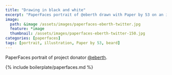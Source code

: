 ```yaml
---
title: "Drawing in black and white"
excerpt: "PaperFaces portrait of @eberth drawn with Paper by 53 on an iPad."
image: 
  path: &image /assets/images/paperfaces-eberth-twitter.jpg 
  feature: *image
  thumbnail: /assets/images/paperfaces-eberth-twitter-150.jpg
categories: [paperfaces]
tags: [portrait, illustration, Paper by 53, beard]
---
```


PaperFaces portrait of project donator [@eberth](https://twitter.com/eberth).

{% include boilerplate/paperfaces.md %}
